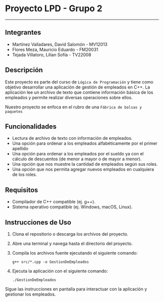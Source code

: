 # Proyecto LPD - Grupo 2

<hr />

## Integrantes

- Martínez Valladares, David Salomón - MV12013
- Flores Meza, Mauricio Eduardo - FM20031
- Tejada Villatoro, Lilian Sofía - TV22008

## Descripción

Este proyecto es parte del curso de `Lógica de Programación` y tiene como objetivo desarrollar una aplicación de gestión
de empleados en C++. La aplicación lee un archivo de texto que contiene información básica de los empleados y permite
realizar diversas operaciones sobre ellos.

Nuestro proyecto se enfoca en el rubro de una `Fábrica de bolsas y paquetes`

## Funcionalidades

- Lectura de archivo de texto con información de empleados.
- Una opción para ordenar a los empleados alfabéticamente por el primer apellido
- Una opción para ordenar a los empleados por el sueldo ya con el cálculo de
  descuentos (de menor a mayor o de mayor a menor).
- Una opción que nos muestre la cantidad de empleados según sus roles.
- Una opción que nos permita agregar nuevos empleados en cualquiera de los roles.

## Requisitos

- Compilador de C++ compatible (ej. g++).
- Sistema operativo compatible (ej. Windows, macOS, Linux).

## Instrucciones de Uso

1. Clona el repositorio o descarga los archivos del proyecto.
2. Abre una terminal y navega hasta el directorio del proyecto.
3. Compila los archivos fuente ejecutando el siguiente comando:
   ```shell
   g++ src/*.cpp -o GestionDeEmpleados

4. Ejecuta la aplicación con el siguiente comando:

   ```shell
   ./GestionDeEmpleados

Sigue las instrucciones en pantalla para interactuar con la aplicación y gestionar los empleados.